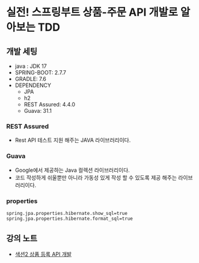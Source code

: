 # 실전! 스프링부트 상품-주문 API 개발로 알아보는 TDD

## 개발 세팅
- java : JDK 17
- SPRING-BOOT: 2.7.7
- GRADLE: 7.6
- DEPENDENCY
  - JPA
  - h2
  - REST Assured: 4.4.0
  - Guava: 31.1

### REST Assured
- Rest API 테스트 지원 해주는 JAVA 라이브러리이다. 

### Guava
- Google에서 제공하는 Java 컬렉션 라이브러리이다. 
- 코드 작성하게 쉬울뿐만 아니라 가동성 있게 작성 할 수 있도록 제공 해주는 라이브러리이다.

### properties
```properties
spring.jpa.properties.hibernate.show_sql=true
spring.jpa.properties.hibernate.format_sql=true
```

## 강의 노트
- [색션2 상품 등록 API 개발](./description/CH02%20상품%20등록%20API%20개발.md)

